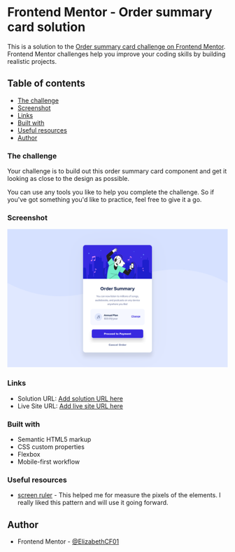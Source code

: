 # Frontend Mentor - Order summary card solution

This is a solution to the [Order summary card challenge on Frontend Mentor](https://www.frontendmentor.io/challenges/order-summary-component-QlPmajDUj). Frontend Mentor challenges help you improve your coding skills by building realistic projects. 

## Table of contents

  - [The challenge](#the-challenge)
  - [Screenshot](#screenshot)
  - [Links](#links)
  - [Built with](#built-with)
  - [Useful resources](#useful-resources)
- [Author](#author)

### The challenge

Your challenge is to build out this order summary card component and get it looking as close to the design as possible.

You can use any tools you like to help you complete the challenge. So if you've got something you'd like to practice, feel free to give it a go.
### Screenshot

![](./screenshot.jpg)

### Links

- Solution URL: [Add solution URL here](https://github.com/ElizabethCF01/OrderSumary)
- Live Site URL: [Add live site URL here](https://elizabethcf01.github.io/OrderSumary/)

### Built with

- Semantic HTML5 markup
- CSS custom properties
- Flexbox
- Mobile-first workflow


### Useful resources

- [screen ruler](https://sourceforge.net/projects/screenruler/) - This helped me for measure the pixels of the elements. I really liked this pattern and will use it going forward.

## Author

- Frontend Mentor - [@ElizabethCF01](https://www.frontendmentor.io/profile/ElizabethCF01)

